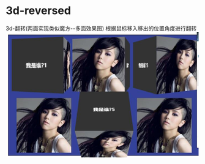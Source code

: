 # 3d-reversed
3d-翻转(两面实现类似魔方--多面效果图)
根据鼠标移入移出的位置角度进行翻转
![image](https://github.com/freefy/img-storage/blob/master/3d.jpg)
